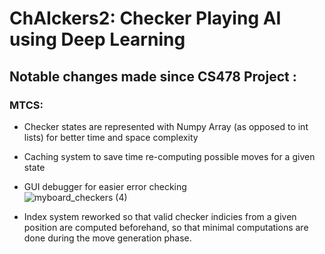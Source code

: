 # ChAIckers2: Checker Playing AI using Deep Learning

## Notable changes made since CS478 Project :
### MTCS:
  * Checker states are represented with Numpy Array (as opposed to int lists) for better time and space complexity
  * Caching system to save time re-computing possible moves for a given state
  * GUI debugger for easier error checking  
   ![myboard_checkers (4)](https://github.com/jordansprojects/ChAIckers2/assets/54329371/8512ecb7-2138-4754-a607-bc324759b6d7)
   
  * Index system reworked so that valid checker indicies from a given position are computed beforehand, so that minimal computations are done during the move generation phase.

